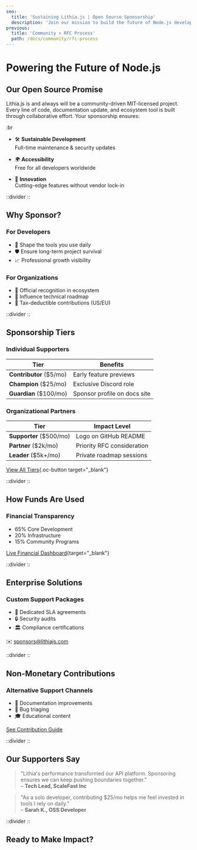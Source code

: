 ```yaml
---
seo:
  title: 'Sustaining Lithia.js | Open Source Sponsorship'
  description: 'Join our mission to build the future of Node.js development. Support sustainable open-source innovation.'
previous:
  title: 'Community > RFC Process'
  path: /docs/community/rfc-process
---
```


# Powering the Future of Node.js

## Our Open Source Promise

Lithia.js is and always will be a community-driven MIT-licensed project. Every line of code, documentation update, and ecosystem tool is built through collaborative effort. Your sponsorship ensures:

:br

- 🛠️ **Sustainable Development**  
  Full-time maintenance & security updates

- 🌍 **Accessibility**  
  Free for all developers worldwide

- 🔭 **Innovation**  
  Cutting-edge features without vendor lock-in

::divider
::

## Why Sponsor?

### For Developers

- 🚀 Shape the tools you use daily
- 🛡️ Ensure long-term project survival
- 📈 Professional growth visibility

### For Organizations

- 🔗 Official recognition in ecosystem
- 🧠 Influence technical roadmap
- 💼 Tax-deductible contributions (US/EU)

::divider
::

## Sponsorship Tiers

### Individual Supporters

| Tier                    | Benefits                     |
| ----------------------- | ---------------------------- |
| **Contributor** ($5/mo) | Early feature previews       |
| **Champion** ($25/mo)   | Exclusive Discord role       |
| **Guardian** ($100/mo)  | Sponsor profile on docs site |

### Organizational Partners

| Tier                    | Impact Level               |
| ----------------------- | -------------------------- |
| **Supporter** ($500/mo) | Logo on GitHub README      |
| **Partner** ($2k/mo)    | Priority RFC consideration |
| **Leader** ($5k+/mo)    | Private roadmap sessions   |

[View All Tiers](https://opencollective.com/lithiajs){.oc-button target="\_blank"}

::divider
::

## How Funds Are Used

### Financial Transparency

- 65% Core Development
- 20% Infrastructure
- 15% Community Programs

[Live Financial Dashboard](https://opencollective.com/lithiajs/transparency){target="\_blank"}

::divider
::

## Enterprise Solutions

### Custom Support Packages

- 🏢 Dedicated SLA agreements
- 🔒 Security audits
- 🏛️ Compliance certifications

✉️ [sponsors@lithiajs.com](mailto:sponsors@lithiajs.com)

::divider
::

## Non-Monetary Contributions

### Alternative Support Channels

- 📖 Documentation improvements
- 🐛 Bug triaging
- 🎓 Educational content

[See Contribution Guide](/docs/community/contributing)

::divider
::

## Our Supporters Say

> "Lithia's performance transformed our API platform. Sponsoring ensures we can keep pushing boundaries together."  
> – **Tech Lead, ScaleFast Inc**

> "As a solo developer, contributing $25/mo helps me feel invested in tools I rely on daily."  
> – **Sarah K., OSS Developer**

::divider
::

## Ready to Make Impact?

<script src="https://opencollective.com/lithiajs/banner.js"></script>
